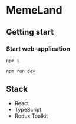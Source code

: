 # MemeLand

## Getting start

### Start web-application
```
npm i
```

```
npm run dev
```
## Stack
- React
- TypeScript
- Redux Toolkit